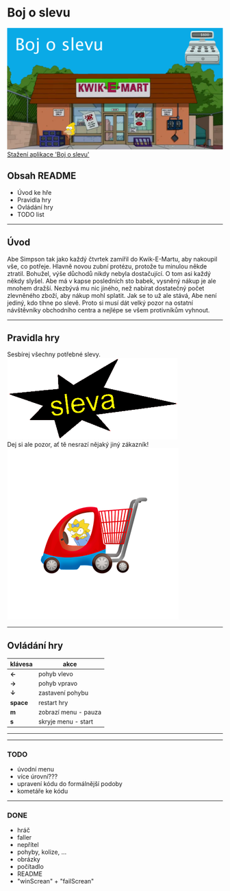 ﻿# Boj o slevu <br>
![Screenshot](/Screenshot_1.png)
[Stažení aplikace 'Boj o slevu'](https://drive.google.com/drive/folders/1PU_cQoM2ExOVqo9ffAQ9_ZQZA7TBi0Ej?usp=sharing) <br>
## Obsah README <br>
* Úvod ke hře
* Pravidla hry
* Ovládání hry
* TODO list

---

## Úvod <br>
Abe Simpson tak jako každý čtvrtek zamířil do Kwik-E-Martu, aby nakoupil vše, co potřeje. Hlavně novou zubní protézu, protože tu minulou někde ztratil.
Bohužel, výše důchodů nikdy nebyla dostačující. O tom asi každý někdy slyšel.
Abe má v kapse posledních sto babek, vysněný nákup je ale mnohem dražší. Nezbývá mu nic jiného, než nabírat dostatečný počet zlevněného zboží, aby nákup mohl splatit.
Jak se to už ale stává, Abe není jediný, kdo tíhne po slevě. Proto si musí dát velký pozor na ostatní návštěvníky obchodního centra a nejlépe se všem protivníkům vyhnout. <br>

---

## Pravidla hry <br>

Sesbírej všechny potřebné slevy. ![Sleva](/SLEVA.png) <br>
Dej si ale pozor, ať tě nesrazí nějaký jiný zákazník! <br>
![Meggie](/EnemyL.png) <br>

---

## Ovládání hry <br>
|klávesa   |akce                |
|----------|--------------------|
|**←**     |pohyb vlevo         |
|**→**     |pohyb vpravo        |
|**↓**     |zastavení pohybu    |
|**space** |restart hry         |
|**m**     |zobrazí menu - pauza|
|**s**     |skryje menu - start |
---
---

### TODO <br>
* úvodní menu <br>
* více úrovní??? <br>
* upravení kódu do formálnější podoby <br>
* kometáře ke kódu <br>

---

### DONE <br>
* hráč <br>
* faller <br>
* nepřítel <br>
* pohyby, kolize, ... <br>
* obrázky <br>
* počítadlo <br>
* README <br>
* "winScrean" + "failScrean" <br>